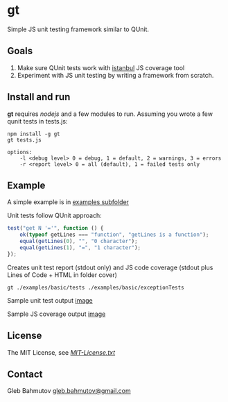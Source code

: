# gt

Simple JS unit testing framework similar to QUnit.

## Goals
1. Make sure QUnit tests work with [istanbul](https://github.com/gotwarlost/istanbul "Istanbul at GitHub") JS coverage tool
2. Experiment with JS unit testing by writing a framework from scratch.

## Install and run

**gt** requires *nodejs* and a few modules to run. Assuming you wrote a few qunit tests in tests.js:

	npm install -g gt
	gt tests.js

	options:
		-l <debug level> 0 = debug, 1 = default, 2 = warnings, 3 = errors
		-r <report level> 0 = all (default), 1 = failed tests only

## Example

A simple example is in [examples subfolder](gt/tree/master/examples/basic "gt Examples")

Unit tests follow QUnit approach:

```javascript
test("get N '='", function () {
	ok(typeof getLines === "function", "getLines is a function");
	equal(getLines(0), "", "0 character");
	equal(getLines(1), "=", "1 character");
});
```

Creates unit test report (stdout only) and JS code coverage (stdout plus Lines of Code + HTML in folder cover)

	gt ./examples/basic/tests ./examples/basic/exceptionTests

Sample unit test output [image](gt/blob/master/examples/example.png "Console screenshot")

Sample JS coverage output [image](gt/blob/master/examples/coverage.png "Coverage page screenshot")

## License

The MIT License, see [*MIT-License.txt*](gt/blob/master/MIT-License.txt "MIT-License.txt")

## Contact

Gleb Bahmutov <gleb.bahmutov@gmail.com>